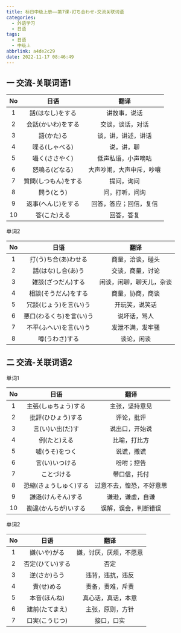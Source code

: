 ```yaml
---
title: 标日中级上册——第7课-打ち合わせ-交流关联词语
categories:
  - 外语学习
  - 日语
tags:
  - 日语
  - 中级上
abbrlink: a4de2c29
date: 2022-11-17 08:46:49
---
```

## 一 交流-关联词语1

|  No  |         日语         |           翻译           |
| :--: | :------------------: | :----------------------: |
|  1   |   話(はなし)をする   |       讲故事，说话       |
|  2   |  会話(かいわ)をする  |     交谈，谈话，对话     |
|  3   |      語(かた)る      |    谈，讲，讲述，讲话    |
|  4   |    喋る(しゃべる)    |        说，讲，聊        |
|  5   |    囁く(ささやく)    |    低声私语，小声嘀咕    |
|  6   |    怒鳴る(どなる)    | 大声吵闹，大声申斥，吵嚷 |
|  7   | 質問(しつもん)をする |        提问，询问        |
|  8   |      問う(とう)      |      问，打听，问询      |
|  9   |  返事(へんじ)をする  |  回答，答应；回信，复信  |
|  10  |     答(こた)える     |        回答，答复        |

<!--more-->

单词2

|  No  |           日语           |           翻译           |
| :--: | :----------------------: | :----------------------: |
|  1   |   打(う)ち合(あ)わせる   |     商量，洽谈，碰头     |
|  2   |    話(はな)し合(あ)う    |     交谈，商量，讨论     |
|  3   |    雑談(ざつだん)する    | 闲谈，闲聊，聊天儿，杂谈 |
|  4   |   相談(そうだん)をする   |     商量，协商，商谈     |
|  5   |  冗談(じょう)を言(い)う  |      开玩笑，说笑话      |
|  6   | 悪口(わるくち)を言(い)う |       说坏话，骂人       |
|  7   |  不平(ふへい)を言(い)う  |     发泄不满，发牢骚     |
|  8   |      噂(うわさ)する      |        谈论，闲谈        |

## 二 交流-关联词语2

单词1

|  No  |          日语          |           翻译           |
| :--: | :--------------------: | :----------------------: |
|  1   |  主張(しゅちょう)する  |      主张，坚持意见      |
|  2   |   批評(ひひょう)する   |        评论，批评        |
|  3   |    言(い)い出(だ)す    |      说出口，开始说      |
|  4   |      例(たと)える      |       比喻，打比方       |
|  5   |     噓(うそ)をつく     |        说谎，撒谎        |
|  6   |     言(い)いつける     |        吩咐；控告        |
|  7   |       ことづける       |       带口信，托付       |
|  8   | 恐縮(きょうしゅく)する | 过意不去，惶恐，不好意思 |
|  9   |   謙遜(けんそん)する   |     谦逊，谦虚，自谦     |
|  10  |  勘違(かんちが)いする  |   误解，误会，判断错误   |

单词2

|  No  |       日语       |          翻译          |
| :--: | :--------------: | :--------------------: |
|  1   |   嫌(いや)がる   | 嫌，讨厌，厌烦，不愿意 |
|  2   | 否定(ひてい)する |          否定          |
|  3   |   逆(さか)らう   |    违背，违抗，违反    |
|  4   |    責(せ)める    |    责备，责难，斥责    |
|  5   |   本音(ほんね)   |   真心话，真话，本意   |
|  6   |  建前(たてまえ)  |    主张，原则，方针    |
|  7   |  口実(こうじつ)  |       接口，口实       |

